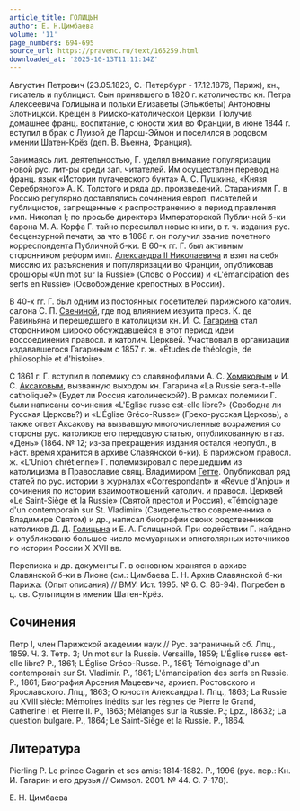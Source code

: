 ```yaml
---
article_title: ГОЛИЦЫН
author: Е. Н.Цимбаева
volume: '11'
page_numbers: 694-695
source_url: https://pravenc.ru/text/165259.html
downloaded_at: '2025-10-13T11:11:14Z'
---
```


Августин Петрович (23.05.1823, С.-Петербург - 17.12.1876, Париж), кн., писатель и публицист. Сын принявшего в 1820 г. католичество кн. Петра Алексеевича Голицына и польки Елизаветы (Эльжбеты) Антоновны Злотницкой. Крещен в Римско-католической Церкви. Получив домашнее франц. воспитание, с юности жил во Франции, в июне 1844 г. вступил в брак с Луизой де Ларош-Эймон и поселился в родовом имении Шатен-Крёз (деп. В. Вьенна, Франция).

Занимаясь лит. деятельностью, Г. уделял внимание популяризации новой рус. лит-ры среди зап. читателей. Им осуществлен перевод на франц. язык «Истории пугачевского бунта» А. С. Пушкина, «Князя Серебряного» А. К. Толстого и ряда др. произведений. Стараниями Г. в Россию регулярно доставлялись сочинения европ. писателей и публицистов, запрещенные к распространению в период правления имп. Николая I; по просьбе директора Императорской Публичной б-ки барона М. А. Корфа Г. тайно пересылал новые книги, в т. ч. издания рус. бесцензурной печати, за что в 1868 г. он получил звание почетного корреспондента Публичной б-ки. В 60-х гг. Г. был активным сторонником реформ имп. [Александра II Николаевича](<https://pravenc.ru/text/Александр II Николаевич.html>) и взял на себя миссию их разъяснения и популяризации во Франции, опубликовав брошюры «Un mot sur la Russie» (Слово о России) и «L'émancipation des serfs en Russie» (Освобождение крепостных в России).

В 40-х гг. Г. был одним из постоянных посетителей парижского католич. салона С. П. [Свечиной](https://pravenc.ru/text/Свечиной.html), где под влиянием иезуита пресв. К. де Равиньяна и перешедшего в католицизм кн. И. С. [Гагарина](https://pravenc.ru/text/Гагарин.html) стал сторонником широко обсуждавшейся в этот период идеи воссоединения правосл. и католич. Церквей. Участвовал в организации издававшегося Гагариным с 1857 г. ж. «Études de théologie, de philosophie et d'histoire».

С 1861 г. Г. вступил в полемику со славянофилами А. С. [Хомяковым](https://pravenc.ru/text/Хомяковым.html) и И. С. [Аксаковым](https://pravenc.ru/text/Аксаков.html), вызванную выходом кн. Гагарина «La Russie sera-t-elle catholique?» (Будет ли Россия католической?). В рамках полемики Г. были написаны сочинения «L'Église russe est-elle libre?» (Свободна ли Русская Церковь?) и «L'Église Gréco-Russe» (Греко-русская Церковь), а также ответ Аксакову на вызвавшую многочисленные возражения со стороны рус. католиков его передовую статью, опубликованную в газ. «День» (1864. № 12; из-за прекращения издания остался неопубл., в наст. время хранится в архиве Славянской б-ки). В парижском правосл. ж. «L'Union chrétienne» Г. полемизировал с перешедшим из католицизма в Православие свящ. Владимиром [Гетте](https://pravenc.ru/text/Гетте.html). Опубликовал ряд статей по рус. истории в журналах «Correspondant» и «Revue d'Anjou» и сочинения по истории взаимоотношений католич. и правосл. Церквей «Le Saint-Siège et la Russie» (Святой престол и Россия), «Témoignage d'un contemporain sur St. Vladimir» (Свидетельство современника о Владимире Святом) и др., написал биографии своих родственников католиков Д. Д. [Голицына](https://pravenc.ru/text/Голицына.html) и Е. А. Голицыной. При содействии Г. найдено и опубликовано большое число мемуарных и эпистолярных источников по истории России X-XVII вв.

Переписка и др. документы Г. в основном хранятся в архиве Славянской б-ки в Лионе (см.: Цимбаева Е. Н. Архив Славянской б-ки Парижа: (Опыт описания) // ВМУ: Ист. 1995. № 6. С. 86-94). Погребен в ц. св. Сульпиция в имении Шатен-Крёз.

## Сочинения

Петр I, член Парижской академии наук // Рус. заграничный сб. Лпц., 1859. Ч. 3. Тетр. 3; Un mot sur la Russie. Versaille, 1859; L'Église russe est-elle libre? P., 1861; L'Église Gréco-Russe. P., 1861; Témoignage d'un contemporain sur St. Vladimir. P., 1861; L'émancipation des serfs en Russie. P., 1861; Биография Арсения Мацеевича, архиеп. Ростовского и Ярославского. Лпц., 1863; О юности Александра I. Лпц., 1863; La Russie au XVIII siècle: Mémoires inédits sur les règnes de Pierre le Grand, Catherine I et Pierre II. P., 1863; Mélanges sur la Russie. P.; Lpz., 18632; La question bulgare. P., 1864; Le Saint-Siège et la Russie. P., 1864.

## Литература

Pierling P. Le prince Gagarin et ses amis: 1814-1882. P., 1996 (рус. пер.: Кн. И. Гагарин и его друзья // Символ. 2001. № 44. С. 7-178).

Е. Н.  Цимбаева
